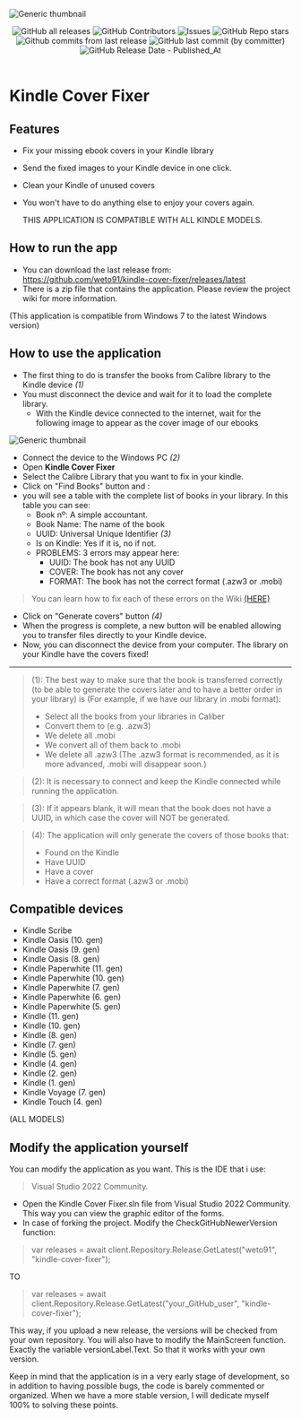 ![Generic thumbnail](https://raw.githubusercontent.com/weto91/kindle-cover-fixer/main/Images/Cover.png)

<p align="center">
	<a>    
		<img alt="GitHub all releases" src="https://img.shields.io/github/downloads/weto91/kindle-cover-fixer/total">
	</a>
	<a>
		<img alt="GitHub Contributors" src="https://img.shields.io/github/contributors/weto91/kindle-cover-fixer" />
	</a>
    <a>
		<img alt="Issues" src="https://img.shields.io/github/issues/weto91/kindle-cover-fixer?color=0088ff" />
    </a>
    <a>
		<img alt="GitHub Repo stars" src="https://img.shields.io/github/stars/weto91/kindle-cover-fixer">    
    </a>    
    <a>
		<img alt="Github commits from last release" src="https://img.shields.io/github/commits-since/weto91/kindle-cover-fixer/latest/main">
    </a>
    <a>
		<img alt="GitHub last commit (by committer)" src="https://img.shields.io/github/last-commit/weto91/kindle-cover-fixer">
    </a>
    <a>
		<img alt="GitHub Release Date - Published_At" src="https://img.shields.io/github/release-date/weto91/kindle-cover-fixer">
    </a>
    <br />
    <br />
</p>

# Kindle Cover Fixer

## Features

- Fix your missing ebook covers in your Kindle library
- Send the fixed images to your Kindle device in one click.
- Clean your Kindle of unused covers
- You won't have to do anything else to enjoy your covers again.

  THIS APPLICATION IS COMPATIBLE WITH ALL KINDLE MODELS.

## How to run the app
- You can download the last release from: https://github.com/weto91/kindle-cover-fixer/releases/latest
- There is a zip file that contains the application. Please review the project wiki for more information.

(This application is compatible from Windows 7 to the latest Windows version)

## How to use the application
- The first thing to do is transfer the books from  Calibre library to the Kindle device *(1)*
- You must disconnect the device and wait for it to load the complete library.
	- With the Kindle device connected to the internet, wait for the following image to appear as the cover image of our ebooks

  
![Generic thumbnail](https://raw.githubusercontent.com/weto91/kindle-cover-fixer/main/thumbnail_generic.jpg)

- Connect the device to the Windows PC *(2)*
- Open **Kindle Cover Fixer**
- Select the Calibre Library that you want to fix in your kindle.
- Click on "Find Books" button and :
- you will see a table with the complete list of books in your library. In this table you can see:
    - Book nº: A simple accountant.
    - Book Name: The name of the book
    - UUID: Universal Unique Identifier *(3)*
    - Is on Kindle: Yes if it is, no if not.
    - PROBLEMS: 3 errors may appear here:
    	- UUID: The book has not any UUID
		- COVER: The book has not any cover
		- FORMAT: The book has not the correct format (.azw3 or .mobi)
> You can learn how to fix each of these errors on the Wiki [(HERE)](https://github.com/weto91/kindle-cover-fixer/wiki "(HERE)")
- Click on "Generate covers" button *(4)*
- When the progress is complete, a new button will be enabled allowing you to transfer files directly to your Kindle device.
- Now, you can disconnect the device from your computer. The library on your Kindle have the covers fixed!

------------

>(1): The best way to make sure that the book is transferred correctly (to be able to generate the covers later and to have a better order in your library) is (For example, if we have our library in .mobi format):
> - Select all the books from your libraries in Caliber
> - Convert them to (e.g. .azw3)
> - We delete all .mobi
> - We convert all of them back to .mobi
> - We delete all .azw3
>(The .azw3 format is recommended, as it is more advanced, .mobi will disappear soon.)

>(2): It is necessary to connect and keep the Kindle connected while running the application.

>(3): If it appears blank, it will mean that the book does not have a UUID, in which case the cover will NOT be generated.

>(4): The application will only generate the covers of those books that:
> - Found on the Kindle
> - Have UUID
> - Have a cover
> - Have a correct format (.azw3 or .mobi)

## Compatible devices
- Kindle Scribe
- Kindle Oasis (10. gen)
- Kindle Oasis (9. gen)
- Kindle Oasis (8. gen)
- Kindle Paperwhite (11. gen)
- Kindle Paperwhite (10. gen)
- Kindle Paperwhite (7. gen)
- Kindle Paperwhite (6. gen)
- Kindle Paperwhite (5. gen)
- Kindle (11. gen)
- Kindle (10. gen)
- Kindle (8. gen)
- Kindle (7. gen)
- Kindle (5. gen)
- Kindle (4. gen)
- Kindle (2. gen)
- Kindle (1. gen)
- Kindle Voyage (7. gen)
- Kindle Touch (4. gen)
  
(ALL MODELS)
## Modify the application yourself
You can modify the application as you want. This is the IDE that i use:
> Visual Studio 2022 Community.
- Open the Kindle Cover Fixer.sln file from Visual Studio 2022 Community. This way you can view the graphic editor of the forms.
- In case of forking the project. Modify the CheckGitHubNewerVersion function:
> var releases = await client.Repository.Release.GetLatest("weto91", "kindle-cover-fixer");

TO

> var releases = await client.Repository.Release.GetLatest("your_GitHub_user", "kindle-cover-fixer");

This way, if you upload a new release, the versions will be checked from your own repository. You will also have to modify the MainScreen function. Exactly the variable versionLabel.Text. So that it works with your own version.

Keep in mind that the application is in a very early stage of development, so in addition to having possible bugs, the code is barely commented or organized. When we have a more stable version, I will dedicate myself 100% to solving these points.